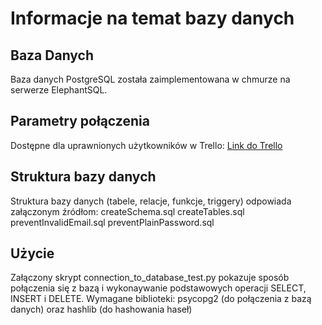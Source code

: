 # Informacje na temat bazy danych

## Baza Danych

Baza danych PostgreSQL została zaimplementowana w chmurze na serwerze ElephantSQL.

## Parametry połączenia

Dostępne dla uprawnionych użytkowników w Trello: [Link do Trello](https://trello.com/c/qmU4sR6e)

## Struktura bazy danych

Struktura bazy danych (tabele, relacje, funkcje, triggery) odpowiada załączonym źródłom:
createSchema.sql
createTables.sql
preventInvalidEmail.sql
preventPlainPassword.sql

## Użycie

Załączony skrypt connection_to_database_test.py pokazuje sposób połączenia się z bazą i wykonaywanie podstawowych operacji SELECT, INSERT i DELETE.
Wymagane biblioteki: psycopg2 (do połączenia z bazą danych) oraz hashlib (do hashowania haseł)
